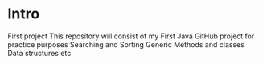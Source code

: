 # Intro
First project
This repository will consist of my First Java GitHub project for practice purposes
Searching and Sorting
Generic Methods and classes
Data structures
etc
